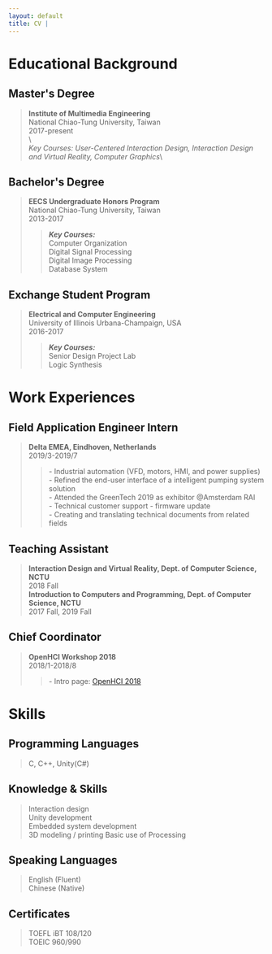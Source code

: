 ```yaml
---
layout: default
title: CV | 
---
```


# Educational Background

## Master's Degree

> **Institute of Multimedia Engineering**\
National Chiao-Tung University, Taiwan\
2017-present\
 \  
> *Key Courses: User-Centered Interaction Design, Interaction Design and Virtual Reality, Computer Graphics*\

## Bachelor's Degree

> **EECS Undergraduate Honors Program**  
National Chiao-Tung University, Taiwan  
2013-2017  
>> ***Key Courses:***  
Computer Organization  
Digital Signal Processing  
Digital Image Processing  
Database System  

## Exchange Student Program

> **Electrical and Computer Engineering**  
University of Illinois Urbana-Champaign, USA  
2016-2017  
>> ***Key Courses:***  
Senior Design Project Lab  
Logic Synthesis  

# Work Experiences

## Field Application Engineer Intern

> **Delta EMEA, Eindhoven, Netherlands**  
2019/3-2019/7  
>>\- Industrial automation (VFD, motors, HMI, and power supplies)  
\- Refined the end-user interface of a intelligent pumping system solution  
\- Attended the GreenTech 2019 as exhibitor @Amsterdam RAI  
\- Technical customer support - firmware update  
\- Creating and translating technical documents from related fields  

## Teaching Assistant

> **Interaction Design and Virtual Reality, Dept. of Computer Science, NCTU**  
2018 Fall  
> **Introduction to Computers and Programming, Dept. of Computer Science, NCTU**  
2017 Fall, 2019 Fall  

## Chief Coordinator

> **OpenHCI Workshop 2018**  
2018/1-2018/8  
>> \- Intro page: [OpenHCI 2018](https:www.openhci.com/2018/index.html)  

# Skills

## Programming Languages

> C, C++, Unity(C#)

## Knowledge & Skills

> Interaction design  
Unity development  
Embedded system development  
3D modeling / printing
Basic use of Processing  

## Speaking Languages

> English (Fluent)  
Chinese (Native)  

## Certificates

> TOEFL iBT 108/120  
TOEIC 960/990  
